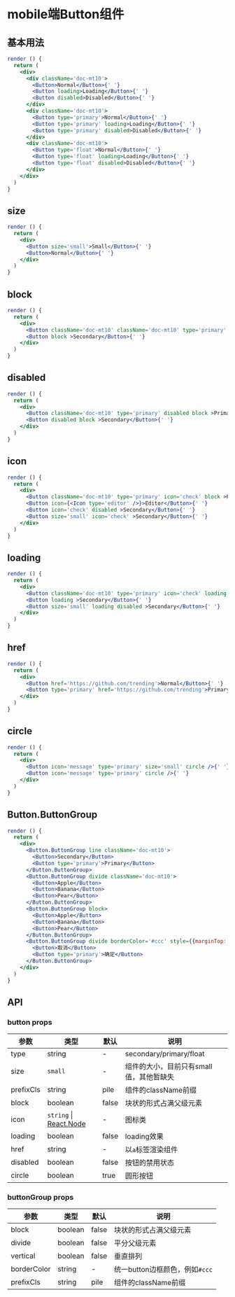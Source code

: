 # mobile端Button组件

## 基本用法

```jsx harmony
render () {
  return (
    <div>
      <div className='doc-mt10'>
        <Button>Normal</Button>{' '}
        <Button loading>Loading</Button>{' '}
        <Button disabled>Disabled</Button>{' '}
      </div>
      <div className='doc-mt10'>
        <Button type='primary'>Normal</Button>{' '}
        <Button type='primary' loading>Loading</Button>{' '}
        <Button type='primary' disabled>Disabled</Button>{' '}
      </div>
      <div className='doc-mt10'>
        <Button type='float'>Normal</Button>{' '}
        <Button type='float' loading>Loading</Button>{' '}
        <Button type='float' disabled>Disabled</Button>{' '}
      </div>
    </div>
  )
}
```

## size

```jsx harmony
render () {
  return (
    <div>
      <Button size='small'>Small</Button>{' '}
      <Button>Normal</Button>{' '}
    </div>
  )
}
```

## block

```jsx harmony
render () {
  return (
    <div>
      <Button className='doc-mt10' className='doc-mt10' type='primary' block >Primary</Button>{' '}
      <Button block >Secondary</Button>{' '}
    </div>
  )
}
```

## disabled

```jsx harmony
render () {
  return (
    <div>
      <Button className='doc-mt10' type='primary' disabled block >Primary</Button>{' '}
      <Button disabled block >Secondary</Button>{' '}
    </div>
  )
}
```

## icon

```jsx harmony
render () {
  return (
    <div>
      <Button className='doc-mt10' type='primary' icon='check' block >Primary</Button>{' '}
      <Button icon={<Icon type='editor' />}>Editor</Button>{' '}
      <Button icon='check' disabled >Secondary</Button>{' '}
      <Button size='small' icon='check' >Secondary</Button>{' '}
    </div>
  )
}
```

## loading

```jsx harmony
render () {
  return (
    <div>
      <Button className='doc-mt10' type='primary' icon='check' loading block >Primary</Button>{' '}
      <Button loading >Secondary</Button>{' '}
      <Button size='small' loading disabled >Secondary</Button>{' '}
    </div>
  )
}
```


## href

```jsx harmony
render () {
  return (
    <div>
      <Button href='https://github.com/trending'>Normal</Button>{' '}
      <Button type='primary' href='https://github.com/trending'>Primary</Button>{' '}
    </div>
  )
}
```


## circle

```jsx harmony
render () {
  return (
    <div>
      <Button icon='message' type='primary' size='small' circle />{' '}
      <Button icon='message' type='primary' circle />{' '}
    </div>
  )
}
```

## Button.ButtonGroup

```jsx harmony
render () {
  return (
    <div>
      <Button.ButtonGroup line className='doc-mt10'>
        <Button>Secondary</Button>
        <Button type='primary'>Primary</Button>
      </Button.ButtonGroup>
      <Button.ButtonGroup divide className='doc-mt10'>
        <Button>Apple</Button>
        <Button>Banana</Button>
        <Button>Pear</Button>
      </Button.ButtonGroup>
      <Button.ButtonGroup block>
        <Button>Apple</Button>
        <Button>Banana</Button>
        <Button>Pear</Button>
      </Button.ButtonGroup>
      <Button.ButtonGroup divide borderColor='#ccc' style={{marginTop: '10px', width: '300px'}}>
        <Button>取消</Button>
        <Button type='primary'>确定</Button>
      </Button.ButtonGroup>
    </div>
  )
}
```

## API

### button props

|   参数    |   类型   |   默认  |   说明     |
|-----------|----------|------------|-------------------|
| type  |  string  |  -      | secondary/primary/float |
| size |  `small`  |  -    | 组件的大小，目前只有small值，其他暂缺失 |
| prefixCls     | string     |  pile    | 组件的className前缀 |
| block | boolean  |  false  | 块状的形式占满父级元素 |
| icon | `string` \| [React.Node](https://flow.org/en/docs/react/types/#toc-react-node) | - | 图标类 |
| loading  | boolean | false  | loading效果 |
| href  | string | -  | 以`a`标签渲染组件   |
| disabled     | boolean     |  false    | 按钮的禁用状态 |
| circle     | boolean     |  true    | 圆形按钮 |


### buttonGroup props

|   参数    |   类型   |   默认  |   说明     |
|-----------|----------|------------|-------------------|
| block     | boolean     |  false    | 块状的形式占满父级元素 |
| divide     | boolean     |  false    | 平分父级元素 |
| vertical     | boolean     |  false    | 垂直排列 |
| borderColor     | string     |  -    | 统一button边框颜色，例如`#ccc` |
| prefixCls     | string     |  pile    | 组件的className前缀 |



